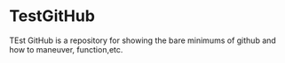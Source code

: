  TestGitHub
 ==========

TEst GitHub is a repository for showing the bare minimums of github and how to 
maneuver, function,etc.


